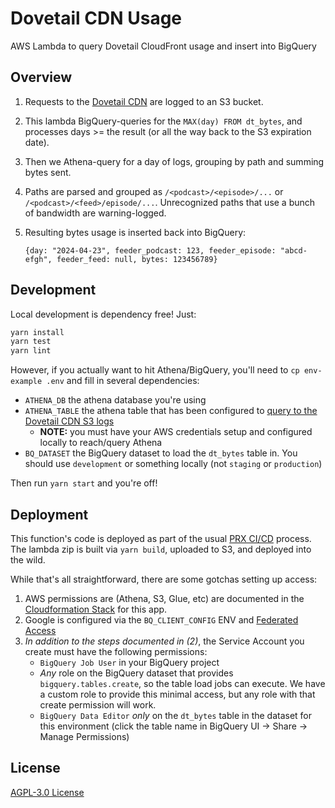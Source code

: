 # Dovetail CDN Usage

AWS Lambda to query Dovetail CloudFront usage and insert into BigQuery

## Overview

1. Requests to the [Dovetail CDN](https://github.com/PRX/Infrastructure/tree/main/cdn/dovetail-cdn) are logged to an S3 bucket.
2. This lambda BigQuery-queries for the `MAX(day) FROM dt_bytes`, and processes days >= the result (or all the way back to the S3 expiration date).
3. Then we Athena-query for a day of logs, grouping by path and summing bytes sent.
4. Paths are parsed and grouped as `/<podcast>/<episode>/...` or `/<podcast>/<feed>/episode/...`. Unrecognized paths that use a bunch of bandwidth are warning-logged.
5. Resulting bytes usage is inserted back into BigQuery:

   ```
   {day: "2024-04-23", feeder_podcast: 123, feeder_episode: "abcd-efgh", feeder_feed: null, bytes: 123456789}
   ```

## Development

Local development is dependency free! Just:

```sh
yarn install
yarn test
yarn lint
```

However, if you actually want to hit Athena/BigQuery, you'll need to `cp env-example .env` and fill in several dependencies:

- `ATHENA_DB` the athena database you're using
- `ATHENA_TABLE` the athena table that has been configured to [query to the Dovetail CDN S3 logs](https://docs.aws.amazon.com/athena/latest/ug/cloudfront-logs.html#create-cloudfront-table-standard-logs)
  - **NOTE:** you must have your AWS credentials setup and configured locally to reach/query Athena
- `BQ_DATASET` the BigQuery dataset to load the `dt_bytes` table in. You should use `development` or something locally (not `staging` or `production`)

Then run `yarn start` and you're off!

## Deployment

This function's code is deployed as part of the usual
[PRX CI/CD](https://github.com/PRX/Infrastructure/tree/main?tab=readme-ov-file#cicd) process.
The lambda zip is built via `yarn build`, uploaded to S3, and deployed into the wild.

While that's all straightforward, there are some gotchas setting up access:

1. AWS permissions are (Athena, S3, Glue, etc) are documented in the [Cloudformation Stack](https://github.com/PRX/Infrastructure/blob/main/spire/templates/apps/dovetail-cdn-usage.yml) for this app.
2. Google is configured via the `BQ_CLIENT_CONFIG` ENV and [Federated Access](https://github.com/PRX/internal/wiki/Guide:-Google-Cloud-Workload-Identity-Federation)
3. _In addition to the steps documented in (2)_, the Service Account you create must have the following permissions:
   - `BigQuery Job User` in your BigQuery project
   - _Any_ role on the BigQuery dataset that provides `bigquery.tables.create`, so the table load jobs can execute. We have a custom role to provide this minimal access, but any role with that create permission will work.
   - `BigQuery Data Editor` _only_ on the `dt_bytes` table in the dataset for this environment (click the table name in BigQuery UI -> Share -> Manage Permissions)

## License

[AGPL-3.0 License](https://www.gnu.org/licenses/agpl-3.0.html)
